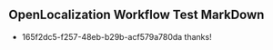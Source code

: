 ## OpenLocalization Workflow Test MarkDown
* 165f2dc5-f257-48eb-b29b-acf579a780da thanks!

<!--HONumber=Aug16_HO3-->


